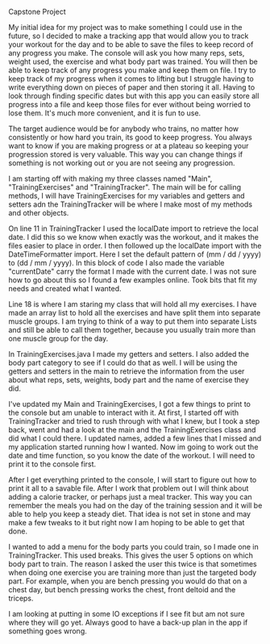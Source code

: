 Capstone Project

My initial idea for my project was to make something I could use in the future, so I decided to make a tracking app that
would allow you to track your workout for the day and to be able to save the files to keep record of any progress you make.
The console will ask you how many reps, sets, weight used, the exercise and what body
part was trained. You will then be able to keep track of any progress you
make and keep them on file. I try to keep track of my progress when it comes to lifting but I struggle having to write everything down
on pieces of paper and then storing it all. Having to look through finding specific dates but
with this app you can easily store all progress into a file and keep those files for ever without being worried to 
lose them. It's much more convenient, and it is fun to use.

The target audience would be for anybody who trains, no matter how consistently or how hard you train, its good to keep progress.
You always want to know if you are making progress or at a plateau so keeping your progression
stored is very valuable. This way you can change things if something is not working out or
you are not seeing any progression.

I am starting off with making my three classes named "Main", "TrainingExercises" and "TrainingTracker". The main
will be for calling methods, I will have TrainingExercises for my variables and getters and setters adn the
TrainingTracker will be where I make most of my methods and other objects.

On line 11 in TrainingTracker I used the localDate import to retrieve the local date. I did this so we know when
exactly was the workout, and it makes the files easier to place in order. I then followed up the localDate import
with the DateTimeFormatter import. Here I set the default pattern of (mm / dd / yyyy) to (dd / mm / yyyy).
In this block of code I also made the variable "currentDate" carry the format I made with the current date.
I was not sure how to go about this so I found a few examples online. Took bits that fit my needs and created what I wanted.

Line 18 is where I am staring my class that will hold all my exercises. I have made an array list to hold all the
exercises and have split them into separate muscle groups. I am trying to think of a way to put them into separate Lists and
still be able to call them together, because you usually train more than one muscle group for the day.

In TrainingExercises.java I made my getters and setters. I also added
the body part category to see if I could do that as well.
I will be using the getters and setters in the main to retrieve the information from the user about what reps, sets, weights, body part
and the name of exercise they did.

I've updated my Main and TrainingExercises, I got a few things to print to the console but am unable to interact with it.
At first, I started off with TrainingTracker and tried to rush through with what I knew, but I took a step back, went and had a look at the main
and the TrainingExercises class and did what I could there. I updated names, added a few lines that I missed and my application
started running how I wanted. Now im going to work out the date and time function, so you know the date of the workout. I will need to print it
to the console first.

After I get everything printed to the console, I will start to figure out how to print it all to a savable file. After I work that problem out
I will think about adding a calorie tracker, or perhaps just a meal tracker. This way you can remember the meals you had on the day of the
training session and it will be able to help you keep a steady diet. That idea is not set in stone and may make a few tweaks to it but right now 
I am hoping to be able to get that done.

I wanted to add a menu for the body parts you could train, so I made one in TrainingTracker. This used breaks. This gives the user 5 options on which body part to train.
The reason I asked the user this twice is that sometimes when doing one exercise you are training more than just the targeted body part.
For example, when you are bench pressing you would do that on a chest day, but bench pressing works the chest, front deltoid and the triceps.

I am looking at putting in some IO exceptions if I see fit but am not sure where they will go yet. Always good to have a 
back-up plan in the app if something goes wrong.